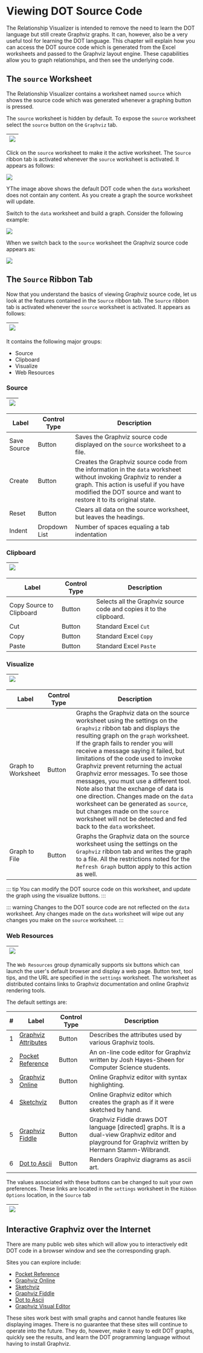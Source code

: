 # Viewing DOT Source Code

The Relationship Visualizer is intended to remove the need to learn the DOT language but still create Graphviz graphs. It can, however, also be a very useful tool for learning the DOT language. This chapter will explain how you can access the DOT source code which is generated from the Excel worksheets and passed to the Graphviz layout engine. These capabilities allow you to graph relationships, and then see the underlying code.

## The `source` Worksheet

The Relationship Visualizer contains a worksheet named `source` which shows the source code which was generated whenever a graphing button is pressed.

The `source` worksheet is hidden by default. To expose the `source` worksheet select the `source` button on the `Graphviz` tab.

|![](../media/af15bb34ce96ea2061d42285932815f5.png)|
|--------------------------------------------------|

Click on the `source` worksheet to make it the active worksheet. The `Source` ribbon tab is activated whenever the `source` worksheet is activated. It appears as follows:

![](../media/e76a4b42d37f2dec78adf5d235f87186.png)

YThe image above shows the default DOT code when the `data` worksheet does not contain any content. As you create a graph the source worksheet will update.

Switch to the `data` worksheet and build a graph. Consider the following example:

![](../media/6a8c09117e9c232bfc1b13a080aaca48.png)

When we switch back to the `source` worksheet the Graphviz source code appears as:

![](../media/b95bc3f5809944b487ffc7c3ebbef11c.png)


## The `Source` Ribbon Tab

Now that you understand the basics of viewing Graphviz source code, let us look at the features contained in the `Source` ribbon tab. The `Source` ribbon tab is activated whenever the `source` worksheet is activated. It appears as follows:

|![](../media/1dcb8a6d93d84489ad64bbeae5ddee23.png)|
|--------------------------------------------------|

It contains the following major groups:

- Source
- Clipboard
- Visualize
- Web Resources

### Source

|![](../media/718e638165569029a2834528313ca6d0.png)|
|--------------------------------------------------|

| Label       | Control Type  | Description                                                                                                                                                                                              |
| ----------- | ------------- | -------------------------------------------------------------------------------------------------------------------------------------------------------------------------------------------------------- |
| Save Source | Button        | Saves the Graphviz source code displayed on the `source` worksheet to a file.                                                                                                                            |
| Create      | Button        | Creates the Graphviz source code from the information in the `data` worksheet without invoking Graphviz to render a graph. This action is useful if you have modified the DOT source and want to restore it to its original state. |
| Reset       | Button        | Clears all data on the source worksheet, but leaves the headings.                                                                                                                                        |
| Indent      | Dropdown List | Number of spaces equaling a tab indentation                                                                                                                                                              |

### Clipboard

| ![](../media/8c5b0b3748c813f7461a737ef51e649d.png) |
| -------------------------------------------------- |

| Label                    | Control Type | Description                                                          |
| ------------------------ | ------------ | -------------------------------------------------------------------- |
| Copy Source to Clipboard | Button       | Selects all the Graphviz source code and copies it to the clipboard. |
| Cut                      | Button       | Standard Excel `Cut`                                                 |
| Copy                     | Button       | Standard Excel `Copy`                                                |
| Paste                    | Button       | Standard Excel `Paste`                                               |

### Visualize

| ![](../media/e5811cabbcce5b1603d2f1469706ff79.png) |
| -------------------------------------------------- |

| Label              | Control Type | Description                                                                                                                                                                                                                                                                                                                                                                                                                                                                                                                                                                                                                          |
| ------------------ | ------------ | ------------------------------------------------------------------------------------------------------------------------------------------------------------------------------------------------------------------------------------------------------------------------------------------------------------------------------------------------------------------------------------------------------------------------------------------------------------------------------------------------------------------------------------------------------------------------------------------------------------------------------------ |
| Graph to Worksheet | Button       | Graphs the Graphviz data on the source worksheet using the settings on the `Graphviz` ribbon tab and displays the resulting graph on the `graph` worksheet. If the graph fails to render you will receive a message saying it failed, but limitations of the code used to invoke Graphviz prevent returning the actual Graphviz error messages. To see those messages, you must use a different tool. Note also that the exchange of data is one direction. Changes made on the `data` worksheet can be generated as `source`, but changes made on the `source` worksheet will not be detected and fed back to the `data` worksheet. |
| Graph to File      | Button       | Graphs the Graphviz data on the source worksheet using the settings on the `Graphviz` ribbon tab and writes the graph to a file. All the restrictions noted for the `Refresh Graph` button apply to this action as well.                                                                                                                                                                                                                                                                                                                                                                                                             |

::: tip
You can modify the DOT source code on this worksheet, and update the graph using the visualize buttons. 
:::

::: warning
Changes to the DOT source code are not reflected on the `data` worksheet. Any changes made on the `data` worksheet will wipe out any changes you make on the `source` worksheet.
:::

### Web Resources

| ![](../media/272fb95bc3d8bd18ff2b2298723f6589.png)  |
|   -------------------------------------------------- |

The `Web Resources` group dynamically supports six buttons which can launch the user's default browser and display a web page. Button text, tool tips, and the URL are specified in the `settings` worksheet. The worksheet as distributed contains links to Graphviz documentation and online Graphviz rendering tools. 

The default settings are:

| # | Label            | Control Type | Description                                                                                                                                             |
|-| ---------------- | ------------ | ------------------------------------------------------------------------------------------------------------------------------------------------------- |
|1| [Graphviz Attributes](https://graphviz.org/doc/info/attrs.html)   | Button       | Describes the attributes used by various Graphviz tools. |
|2| [Pocket Reference](http://graphs.grevian.org/graph) | Button       | An on-line code editor for Graphviz written by Josh Hayes-Sheen for Computer Science students.                                                          |
|3| [Graphviz Online](http://dreampuf.github.io/GraphvizOnline/) | Button       | Online Graphviz editor with syntax highlighting.                                                                                                        |
|4| [Sketchviz](https://sketchviz.com/new)| Button       | Online Graphviz editor which creates the graph as if it were sketched by hand. 
|5| [Graphviz Fiddle](http://stamm-wilbrandt.de/GraphvizFiddle/)   | Button       | Graphviz Fiddle draws DOT language [directed] graphs. It is a dual-view Graphviz editor and playground for Graphviz written by Hermann Stamm-Wilbrandt. |
|6| [Dot to Ascii](https://dot-to-ascii.ggerganov.com/)   | Button       | Renders Graphviz diagrams as ascii art.|

The values associated with these buttons can be changed to suit your own preferences. These links are located in the `settings` worksheet in the `Ribbon Options` location, in the `Source` tab

| ![](../media/0b68f0d48b59aaabb0bc2f22bbd08195.png) |
|   -------------------------------------------------- |

## Interactive Graphviz over the Internet

There are many public web sites which will allow you to interactively edit DOT code in a browser window and see the corresponding graph. 

Sites you can explore include:

- [Pocket Reference](http://graphs.grevian.org/graph)
- [Graphviz Online](http://dreampuf.github.io/GraphvizOnline/)
- [Sketchviz](https://sketchviz.com/new)
- [Graphviz Fiddle](http://stamm-wilbrandt.de/GraphvizFiddle/)
- [Dot to Ascii](https://dot-to-ascii.ggerganov.com/)
- [Graphviz Visual Editor](http://magjac.com/graphviz-visual-editor/)

These sites work best with small graphs and cannot handle features like displaying images. There is no guarantee that these sites will continue to operate into the future. They do, however, make it easy to edit DOT graphs, quickly see the results, and learn the DOT programming language without having to install Graphviz.
